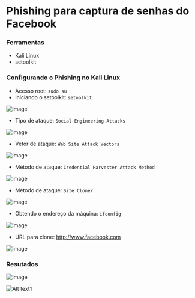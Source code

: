 # Phishing para captura de senhas do Facebook

### Ferramentas

- Kali Linux
- setoolkit

### Configurando o Phishing no Kali Linux

- Acesso root: ``` sudo su ```
- Iniciando o setoolkit: ``` setoolkit ```

![image](https://github.com/cassiano-dio/cibersecurity-desafio-phishing/assets/154556305/9a876dce-c834-4a8a-ad49-ea5c7b3f00f6)

  
- Tipo de ataque: ``` Social-Engineering Attacks ```

![image](https://github.com/cassiano-dio/cibersecurity-desafio-phishing/assets/154556305/278ba5ae-5eaa-4de3-aafb-fcc7ce8ed03b)

  
- Vetor de ataque: ``` Web Site Attack Vectors ```

![image](https://github.com/cassiano-dio/cibersecurity-desafio-phishing/assets/154556305/c23aeeee-ca18-420a-9517-6f1e490f30b6)

  
- Método de ataque: ```Credential Harvester Attack Method ```

![image](https://github.com/cassiano-dio/cibersecurity-desafio-phishing/assets/154556305/256c3cb7-fc66-4306-b79d-96e73ef99f28)


- Método de ataque: ``` Site Cloner ```

![image](https://github.com/cassiano-dio/cibersecurity-desafio-phishing/assets/154556305/5577ce2c-5074-465f-b89f-19f6fcf0bd73)

  
- Obtendo o endereço da máquina: ``` ifconfig ```

![image](https://github.com/cassiano-dio/cibersecurity-desafio-phishing/assets/154556305/d23cf7bf-e6b0-40c9-9576-d55c92a59c61)

  
- URL para clone: http://www.facebook.com

![image](https://github.com/cassiano-dio/cibersecurity-desafio-phishing/assets/154556305/3a7c63cf-0ba8-4f0d-846e-43a770bb42ae)


### Resutados

![image](https://github.com/cassiano-dio/cibersecurity-desafio-phishing/assets/154556305/e34ea02c-15ef-4d44-a87b-475226cb29ca)

![Alt text](./passwd.png "Optional title")1
